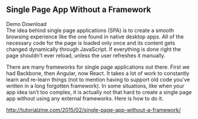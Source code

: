 Single Page App Without a Framework
-----------------------------------

Demo Download   
The idea behind single page applications (SPA) is to create a smooth browsing experience like the one found in native desktop apps. All of the necessary code for the page is loaded only once and its content gets changed dynamically through JavaScript. If everything is done right the page shouldn’t ever reload, unless the user refreshes it manually.

There are many frameworks for single page applications out there. First we had Backbone, then Angular, now React. It takes a lot of work to constantly learn and re-learn things (not to mention having to support old code you’ve written in a long forgotten framework). In some situations, like when your app idea isn’t too complex, it is actually not that hard to create a single page app without using any external frameworks. Here is how to do it.

http://tutorialzine.com/2015/02/single-page-app-without-a-framework/
